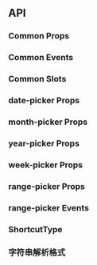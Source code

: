 ## API

### Common Props

<field-table :data="commonProps"/>

### Common Events

<field-table :data="commonEvents"/>

### Common Slots

<field-table :data="commonSlots" type="slots"/>

### date-picker Props

<field-table :data="datePickerProps"/>

### month-picker Props

<field-table :data="monthPickerProps"/>

### year-picker Props

<field-table :data="yearPickerProps"/>

### week-picker Props

<field-table :data="weekPickerProps"/>

### range-picker Props

<field-table :data="rangePickerProps"/>

### range-picker Events

<field-table :data="rangePickerEvents"/>

### ShortcutType

<field-table :data="shortcutType"/>

### 字符串解析格式

<field-table :data="stringParsingFormat" type="format"/>

<script setup>
import { ref } from 'vue';

const commonProps = ref([
  {
    name: 'locale',
    desc: '国际化配置，用于覆盖locale中的 datePicker 字段',
    type: 'Record<string, any>',
    value: '-',
  },
  {
    name: 'hide-trigger',
    desc: '没有触发元素，只显示选择面板',
    type: 'boolean',
    value: 'false',
  },
  {
    name: 'allow-clear',
    desc: '是否允许清除',
    type: 'boolean',
    value: 'true',
  },
  {
    name: 'readonly',
    desc: '是否为只读',
    type: 'boolean',
    value: 'false',
  },
  {
    name: 'error',
    desc: '是否为错误状态',
    type: 'boolean',
    value: 'false',
  },
  {
    name: 'size',
    desc: '日期选择器的尺寸',
    type: "'mini' | 'small' | 'medium' | 'large'",
    value: "'medium'",
  },
  {
    name: 'shortcuts',
    desc: '预设时间范围快捷选择',
    type: 'ShortcutType[]',
    value: '[]',
  },
  {
    name: 'shortcuts-position',
    desc: '预设范围在面板上的位置',
    type: "'left' | 'bottom' | 'right'",
    value: "'bottom'",
  },
  {
    name: 'position',
    desc: '弹出的框的位置',
    type: "'top' | 'tl' | 'tr' | 'bottom' | 'bl' | 'br'",
    value: "'bl'",
  },
  {
    name: 'popup-visible',
    desc: '控制弹出框的打开或者关闭状态',
    type: 'boolean',
    value: '-',
  },
  {
    name: 'default-popup-visible',
    desc: '默认弹出框是打开或者关闭',
    type: 'boolean',
    value: 'false',
  },
  {
    name: 'trigger-props',
    desc: '可以传入 Trigger 组件的参数',
    type: 'TriggerProps',
    value: '-',
  },
  {
    name: 'unmount-on-close',
    desc: '是否在隐藏的时候销毁DOM结构',
    type: 'boolean',
    value: 'false',
  },
  {
    name: 'placeholder',
    desc: '提示文案',
    type: 'string',
    value: '-',
  },
  {
    name: 'disabled',
    desc: '是否禁用',
    type: 'boolean',
    value: 'false',
  },
  {
    name: 'disabled-date',
    desc: '不可选取的日期',
    type: '(current?: Date) => boolean',
    value: '-',
  },
  {
    name: 'disabled-time',
    desc: '不可选取的时间',
    type: '(current: Date) => DisabledTimeProps',
    value: '-',
  },
  {
    name: 'picker-value (v-model)',
    desc: '面板显示的日期',
    type: 'Date | string | number',
    value: '-',
  },
  {
    name: 'default-picker-value',
    desc: '面板默认显示的日期',
    type: 'Date | string | number',
    value: '-',
  },
  {
    name: 'popup-container',
    desc: '弹出框的挂载容器',
    type: 'string | HTMLElement',
    value: '-',
  },
  {
    name: 'value-format',
    desc: '值的格式，对 value defaultValue pickerValue defaultPickerValue 以及事件中的返回值生效',
    type: "'timestamp' | 'Date' | string",
    value: '-',
    version: '2.16.0',
  },
  {
    name: 'preview-shortcut',
    desc: '是否要预览快捷选择的结果',
    type: 'boolean',
    value: 'true',
    version: '2.28.0',
  },
  {
    name: 'show-confirm-btn',
    desc: '是否显示确认按钮，showTime = true 的时候始终显示。',
    type: 'boolean',
    value: 'false',
    version: '2.29.0',
  },
  {
    name: 'disabled-input',
    desc: '是否禁止键盘输入日期',
    type: 'boolean',
    value: 'false',
    version: '2.43.0',
  },
  {
    name: 'abbreviation',
    desc: '是否启用缩写',
    type: 'boolean',
    value: 'true',
    version: '2.45.0',
  },
]);

const commonEvents = ref([
  {
    name: 'change',
    desc: '组件值发生改变',
    type: 'value: Date | string | number | undefined\ndate: Date | undefined\ndateString: string | undefined',
  },
  {
    name: 'select',
    desc: '选中日期发生改变但组件值未改变',
    type: 'value: Date | string | number\ndate: Date\ndateString: string',
  },
  {
    name: 'popup-visible-change',
    desc: '打开或关闭弹出框',
    type: 'visible: boolean',
  },
  {
    name: 'ok',
    desc: '点击确认按钮',
    type: 'value: Date | string | number\ndate: Date\ndateString: string',
  },
  {
    name: 'clear',
    desc: '点击清除按钮',
    type: '-',
  },
  {
    name: 'select-shortcut',
    desc: '点击快捷选项',
    type: 'shortcut: ShortcutType',
  },
  {
    name: 'picker-value-change',
    desc: '面板日期改变',
    type: 'value: Date | string | number\ndate: Date\ndateString: string',
  },
]);

const commonSlots = ref([
  {
    name: 'prefix',
    desc: '输入框前缀',
    type: '-',
    version: '2.41.0',
  },
  {
    name: 'suffix-icon',
    desc: '输入框后缀图标',
    type: '-',
  },
  {
    name: 'icon-next-double',
    desc: '双箭头往后翻页图标',
    type: '-',
  },
  {
    name: 'icon-prev-double',
    desc: '双箭头往前翻页图标',
    type: '-',
  },
  {
    name: 'icon-next',
    desc: '单箭头往后翻页图标',
    type: '-',
  },
  {
    name: 'icon-prev',
    desc: '单箭头往前翻页图标',
    type: '-',
  },
  {
    name: 'cell',
    desc: '自定义日期单元格的内容',
    type: '{ date: Date }',
  },
  {
    name: 'extra',
    desc: '额外的页脚',
    type: '-',
  },
]);

const datePickerProps = ref([
  {
    name: 'model-value (v-model)',
    desc: '绑定值',
    type: 'Date | string | number',
    value: '-',
  },
  {
    name: 'default-value',
    desc: '默认值',
    type: 'Date | string | number',
    value: '-',
  },
  {
    name: 'format',
    desc: '展示日期的格式',
    type: 'string | ((current: Date) => string)',
    value: '-',
  },
  {
    name: 'day-start-of-week',
    desc: '每周的第一天开始于周几',
    type: '0 | 1 | 2 | 3 | 4 | 5 | 6',
    value: '0',
    version: '2-6 from 2.21.0',
  },
  {
    name: 'show-time',
    desc: '是否增加时间选择',
    type: 'boolean',
    value: 'false',
  },
  {
    name: 'time-picker-props',
    desc: '时间显示的参数',
    type: 'Partial<TimePickerProps>',
    value: '-',
  },
  {
    name: 'disabled',
    desc: '是否禁用',
    type: 'boolean',
    value: 'false',
  },
  {
    name: 'disabled-date',
    desc: '不可选取的日期',
    type: '(current?: Date) => boolean',
    value: '-',
  },
  {
    name: 'disabled-time',
    desc: '不可选取的时间',
    type: '(current: Date) => DisabledTimeProps',
    value: '-',
  },
  {
    name: 'show-now-btn',
    desc: '是否显示 showTime 时，选择当前时间的按钮',
    type: 'boolean',
    value: 'true',
  },
]);

const monthPickerProps = ref([
  {
    name: 'model-value (v-model)',
    desc: '绑定值',
    type: 'Date | string | number',
    value: '-',
  },
  {
    name: 'default-value',
    desc: '默认值',
    type: 'Date | string | number',
    value: '-',
  },
  {
    name: 'format',
    desc: '展示日期的格式',
    type: 'string',
    value: "'YYYY-MM'",
  },
]);

const yearPickerProps = ref([
  {
    name: 'model-value (v-model)',
    desc: '绑定值',
    type: 'Date | string | number',
    value: '-',
  },
  {
    name: 'default-value',
    desc: '默认值',
    type: 'Date | string | number',
    value: '-',
  },
  {
    name: 'format',
    desc: '展示日期的格式',
    type: 'string',
    value: "'YYYY'",
  },
]);

const weekPickerProps = ref([
  {
    name: 'model-value (v-model)',
    desc: '绑定值',
    type: 'Date | string | number',
    value: '-',
  },
  {
    name: 'default-value',
    desc: '默认值',
    type: 'Date | string | number',
    value: '-',
  },
  {
    name: 'format',
    desc: '展示日期的格式',
    type: 'string',
    value: "'gggg-wo'",
  },
  {
    name: 'value-format',
    desc: '值的格式',
    type: 'string',
    value: "'YYYY-MM-DD'",
    version: '2.16.0',
  },
  {
    name: 'day-start-of-week',
    desc: '每周的第一天开始于周几',
    type: '0 | 1 | 2 | 3 | 4 | 5 | 6',
    value: '0',
    version: '2-6 from 2.21.0',
  },
]);

const rangePickerProps = ref([
  {
    name: 'mode',
    desc: '范围选择器的类型',
    type: "'date' | 'year' | 'quarter' | 'month' | 'week'",
    value: "'date'",
  },
  {
    name: 'model-value (v-model)',
    desc: '绑定值',
    type: '(Date | string | number)[]',
    value: '-',
  },
  {
    name: 'default-value',
    desc: '默认值',
    type: '(Date | string | number)[]',
    value: '-',
  },
  {
    name: 'picker-value',
    desc: '默认面板显示的日期',
    type: '(Date | string | number)[]',
    value: '-',
  },
  {
    name: 'default-picker-value',
    desc: '面板显示的日期',
    type: '(Date | string | number)[]',
    value: '-',
  },
  {
    name: 'disabled',
    desc: '是否禁用',
    type: 'boolean | boolean[]',
    value: 'false',
  },
  {
    name: 'day-start-of-week',
    desc: '每周的第一天开始于周几',
    type: '0 | 1 | 2 | 3 | 4 | 5 | 6',
    value: '0',
    version: '2-6 from 2.21.0',
  },
  {
    name: 'format',
    desc: '展示日期的格式',
    type: 'string',
    value: '-',
  },
  {
    name: 'value-format',
    desc: '值的格式',
    type: "'timestamp' | 'Date' | string",
    value: '-',
    version: '2.16.0',
  },
  {
    name: 'show-time',
    desc: '是否增加时间选择',
    type: 'boolean',
    value: 'false',
  },
  {
    name: 'time-picker-props',
    desc: '时间显示的参数',
    type: 'Partial<TimePickerProps>',
    value: '-',
  },
  {
    name: 'placeholder',
    desc: '提示文案',
    type: 'string[]',
    value: '-',
  },
  {
    name: 'disabled-date',
    desc: '不可选的日期',
    type: "(current: Date, type: 'start' | 'end') => boolean",
    value: '-',
  },
  {
    name: 'disabled-time',
    desc: '不可选取的时间',
    type: "(current: Date, type: 'start' | 'end') => DisabledTimeProps",
    value: '-',
  },
  {
    name: 'separator',
    desc: '范围选择器输入框内的分割符号',
    type: 'string',
    value: '-',
  },
  {
    name: 'exchange-time',
    desc: '时间是否会交换',
    type: 'boolean',
    value: 'true',
    version: '2.25.0',
  },
  {
    name: 'disabled-input',
    desc: '是否禁止键盘输入日期',
    type: 'boolean',
    value: 'false',
    version: '2.43.0',
  },
  {
    name: 'abbreviation',
    desc: '是否启用缩写',
    type: 'boolean',
    value: 'true',
    version: '2.45.0',
  },
]);

const rangePickerEvents = ref([
  {
    name: 'change',
    desc: '组件值发生改变',
    type: 'value: (Date | string | number | undefined)[] | undefined\ndate: (Date | undefined)[] | undefined\ndateString: (string | undefined)[] | undefined',
  },
  {
    name: 'select',
    desc: '选中日期发生改变但组件值未改变',
    type: 'value: (Date | string | number | undefined)[]\ndate: (Date | undefined)[]\ndateString: (string | undefined)[]',
  },
  {
    name: 'popup-visible-change',
    desc: '打开或关闭弹出框',
    type: 'visible: boolean',
  },
  {
    name: 'ok',
    desc: '点击确认按钮',
    type: 'value: Date | string | number[]\ndate: Date[]\ndateString: string[]',
  },
  {
    name: 'clear',
    desc: '点击清除按钮',
    type: '-',
  },
  {
    name: 'select-shortcut',
    desc: '点击快捷选项',
    type: 'shortcut: ShortcutType',
  },
  {
    name: 'picker-value-change',
    desc: '面板日期改变',
    type: 'value: Date | string | number[]\ndate: Date[]\ndateString: string[]',
  },
]);

const shortcutType = ref([
  {
    name: 'label',
    desc: '选项的内容',
    type: 'string | number | (() => VNode)',
    value: '-',
  },
  {
    name: 'value',
    desc: '选项值',
    type: '(Date | string | number) | (Date | string | number)[] | (() => (Date | string | number) | (Date | string | number)[])',
    value: '-',
  },
  {
    name: 'format',
    desc: '解析值所使用的格式',
    type: 'string',
    value: '-',
  },
]);

const stringParsingFormat = ref([
  { name: 'YY', type: '21', desc: '两位数的年份' },
  { name: 'YYYY', type: '2021', desc: '四位数年份' },
  { name: 'M', type: '1-12', desc: '月份，从 1 开始' },
  { name: 'MM', type: '01-12', desc: '月份，两位数' },
  { name: 'MMM', type: 'Jan-Dec', desc: '缩写的月份名称' },
  { name: 'MMMM', type: 'January-December', desc: '完整的月份名称' },
  { name: 'D', type: '1-31', desc: '月份里的一天' },
  { name: 'DD', type: '01-31', desc: '月份里的一天，两位数' },
  { name: 'd', type: '0-6', desc: '一周中的一天，星期天是 0' },
  { name: 'dd', type: 'Su-Sa', desc: '最简写的一周中一天的名称' },
  { name: 'ddd', type: 'Sun-Sat', desc: '简写的一周中一天的名称' },
  { name: 'dddd', type: 'Sunday-Saturday', desc: '一周中一天的名称' },
  { name: 'H', type: '0-23', desc: '小时' },
  { name: 'HH', type: '00-23', desc: '小时，两位数' },
  { name: 'h', type: '1-12', desc: '小时, 12 小时制' },
  { name: 'hh', type: '01-12', desc: '小时, 12 小时制, 两位数' },
  { name: 'm', type: '0-59', desc: '分钟' },
  { name: 'mm', type: '00-59', desc: '分钟，两位数' },
  { name: 's', type: '0-59', desc: '秒' },
  { name: 'ss', type: '00-59', desc: '秒，两位数' },
  { name: 'S', type: '0-9', desc: '数百毫秒，一位数' },
  { name: 'SS', type: '00-99', desc: '几十毫秒，两位数' },
  { name: 'SSS', type: '000-999', desc: '毫秒，三位数字' },
  { name: 'Z', type: '-5:00', desc: 'UTC 的偏移量' },
  { name: 'ZZ', type: '-0500', desc: 'UTC 的偏移量，数字前面加上 0' },
  { name: 'A', type: 'AM PM', desc: '-' },
  { name: 'a', type: 'am pm', desc: '-' },
  { name: 'Do', type: '1st... 3st', desc: '带序号的月份中的某天' },
  { name: 'X', type: '1410715640.579', desc: 'Unix 时间戳' },
  { name: 'x', type: '1410715640579', desc: 'Unix 毫秒时间戳' },
]);
</script>
